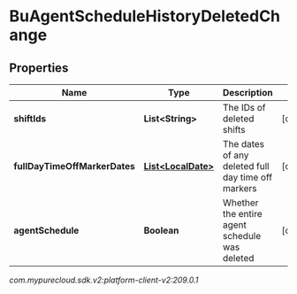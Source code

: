 # BuAgentScheduleHistoryDeletedChange


## Properties

| Name | Type | Description | Notes |
| ------------ | ------------- | ------------- | ------------- |
| **shiftIds** | **List&lt;String&gt;** | The IDs of deleted shifts |  [optional] |
| **fullDayTimeOffMarkerDates** | [**List&lt;LocalDate&gt;**](LocalDate) | The dates of any deleted full day time off markers |  [optional] |
| **agentSchedule** | **Boolean** | Whether the entire agent schedule was deleted |  [optional] |




_com.mypurecloud.sdk.v2:platform-client-v2:209.0.1_
